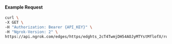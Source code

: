 <!-- Code generated for API Clients. DO NOT EDIT. -->

#### Example Request

```bash
curl \
-X GET \
-H "Authorization: Bearer {API_KEY}" \
-H "Ngrok-Version: 2" \
https://api.ngrok.com/edges/https/edghts_2cT4TwmjDH54AOJyMTYstMflofX/routes/edghtsrt_2cT4Tsvp53ZLgJTy97xQgx2w2Kw/webhook_verification
```

